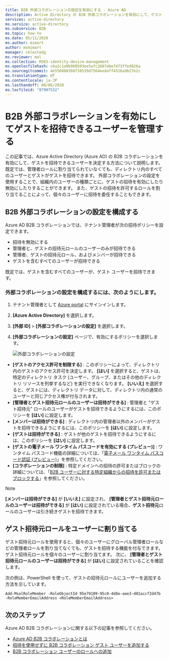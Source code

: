 ```yaml
---
title: B2B 外部コラボレーションの設定を有効にする - Azure AD
description: Active Directory の B2B 外部コラボレーションを有効にして、ゲスト ユーザーを招待できるユーザーを管理する方法について説明します。 ゲスト招待元ロールを使用して、招待を委任します。
services: active-directory
ms.service: active-directory
ms.subservice: B2B
ms.topic: how-to
ms.date: 05/11/2020
ms.author: mimart
author: msmimart
manager: celestedg
ms.reviewer: mal
ms.collection: M365-identity-device-management
ms.openlocfilehash: c6a2c1a9b908503ee5afc2687ebef473ffed626a
ms.sourcegitcommit: 4e5560887b8f10539d7564eedaff4316adb27e2c
ms.translationtype: HT
ms.contentlocale: ja-JP
ms.lasthandoff: 08/06/2020
ms.locfileid: "87907532"
---
```

# <a name="enable-b2b-external-collaboration-and-manage-who-can-invite-guests"></a>B2B 外部コラボレーションを有効にしてゲストを招待できるユーザーを管理する

この記事では、Azure Active Directory (Azure AD) の B2B コラボレーションを有効にして、ゲストを招待できるユーザーを決定する方法について説明します。 既定では、管理者ロールに割り当てられていなくても、ディレクトリ内のすべてのユーザーとゲストがゲストを招待できます。 外部コラボレーションの設定を使用することで、組織内のユーザーの種類ごとに、ゲストの招待を有効にしたり無効にしたりすることができます。 また、ゲストの招待を許可するロールを割り当てることによって、個々のユーザーに招待を委任することもできます。

## <a name="configure-b2b-external-collaboration-settings"></a>B2B 外部コラボレーションの設定を構成する

Azure AD B2B コラボレーションでは、テナント管理者が次の招待ポリシーを設定できます。

- 招待を無効にする
- 管理者と、ゲストの招待元ロールのユーザーのみが招待できる
- 管理者、ゲストの招待元ロール、およびメンバーが招待できる
- ゲストを含むすべてのユーザーが招待できる

既定では、ゲストを含むすべてのユーザーが、ゲスト ユーザーを招待できます。

### <a name="to-configure-external-collaboration-settings"></a>外部コラボレーションの設定を構成するには、次のようにします。

1. テナント管理者として [Azure portal](https://portal.azure.com) にサインインします。
2. **[Azure Active Directory]** を選択します。
3. **[外部 ID]**  >  **[外部コラボレーションの設定]** を選択します。
6. **[外部コラボレーションの設定]** ページで、有効にするポリシーを選択します。

   ![外部コラボレーションの設定](./media/delegate-invitations/control-who-to-invite.png)

  - **[ゲストのアクセス許可を制限する]** : このポリシーによって、ディレクトリ内のゲストのアクセス許可を決定します。 **[はい]** を選択すると、ゲストは、特定のディレクトリ タスク (ユーザー、グループ、またはその他のディレクトリ リソースを列挙するなど) を実行できなくなります。 **[いいえ]** を選択すると、ゲストには、ディレクトリ データに対して、ディレクトリ内の通常のユーザーと同じアクセス権が付与されます。
   - **[管理者とゲスト招待元ロールのユーザーは招待ができる]** : 管理者と "ゲスト招待元" ロールのユーザーがゲストを招待できるようにするには、このポリシーを **[はい]** に設定します。
   - **[メンバーは招待ができる]** : ディレクトリ内の管理者以外のメンバーがゲストを招待できるようにするには、このポリシーを **[はい]** に設定します。
   - **[ゲストは招待ができる]** : ゲストが他のゲストを招待できるようにするには、このポリシーを **[はい]** に設定します。
   - **[ゲストの電子メール ワンタイム パスコードを有効にする (プレビュー)]** : ワンタイム パスコード機能の詳細については、「[電子メール ワンタイム パスコード認証 (プレビュー)](one-time-passcode.md)」を参照してください。
   - **[コラボレーションの制限]** : 特定ドメインへの招待の許可またはブロックの詳細については、「[B2B ユーザーに対する特定組織からの招待を許可またはブロックする](allow-deny-list.md)」を参照してください。
   
   > [!NOTE]
   > **[メンバーは招待ができる]** が **[いいえ]** に設定され、 **[管理者とゲスト招待元ロールのユーザーは招待ができる]** が **[はい]** に設定されている場合、**ゲスト招待元**ロールのユーザーは引き続きゲストを招待できます。

## <a name="assign-the-guest-inviter-role-to-a-user"></a>ゲスト招待元ロールをユーザーに割り当てる

ゲスト招待元ロールを使用すると、個々のユーザーにグローバル管理者ロールなどの管理者ロールを割り当てなくても、ゲストを招待する機能を付与できます。 ゲスト招待元ロールを個々のユーザーに割り当てます。 次に、 **[管理者とゲスト招待元ロールのユーザーは招待ができる]** が **[はい]** に設定されていることを確認します。

次の例は、PowerShell を使って、ゲストの招待元ロールにユーザーを追加する方法を示しています。

```
Add-MsolRoleMember -RoleObjectId 95e79109-95c0-4d8e-aee3-d01accf2d47b -RoleMemberEmailAddress <RoleMemberEmailAddress>
```

## <a name="next-steps"></a>次のステップ

Azure AD B2B コラボレーションに関する以下の記事を参照してください。

- [Azure AD B2B コラボレーションとは](what-is-b2b.md)
- [招待を使用せずに B2B コラボレーション ゲスト ユーザーを追加する](add-user-without-invite.md)
- [B2B コラボレーション ユーザーのロールへの追加](add-guest-to-role.md)

